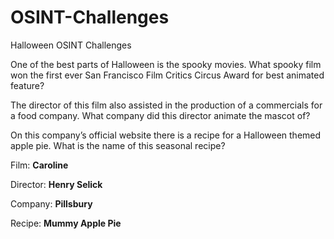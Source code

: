 # OSINT-Challenges
Halloween OSINT Challenges

One of the best parts of Halloween is the spooky movies. What spooky film won the first ever San Francisco Film Critics Circus Award for best animated feature?

The director of this film also assisted in the production of a commercials for a food company. What company did this director animate the mascot of?  

On this company’s official website there is a recipe for a Halloween themed apple pie. What is the name of this seasonal recipe? 

Film: **Caroline**

Director: **Henry Selick**

Company: **Pillsbury**

Recipe: **Mummy Apple Pie**
